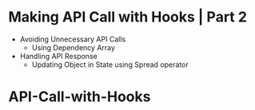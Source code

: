 # Making API Call with Hooks | Part 2

- Avoiding Unnecessary API Calls
  - Using Dependency Array
- Handling API Response
  - Updating Object in State using Spread operator
# API-Call-with-Hooks
